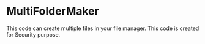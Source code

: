 # MultiFolderMaker
This code can create multiple files in your file manager. This code is created for Security purpose.
